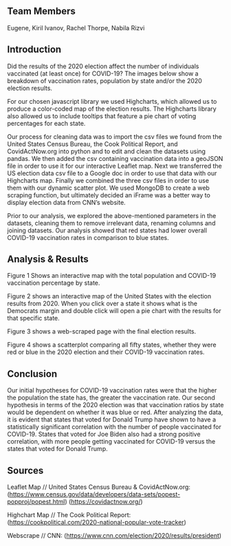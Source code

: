 ## Team Members
 
Eugene, Kiril Ivanov, Rachel Thorpe, Nabila Rizvi
 
## Introduction


Did the results of the 2020 election affect the number of individuals vaccinated (at least once) for COVID-19? The images below show a breakdown of vaccination rates, population by state and/or the 2020 election results. 
 
For our chosen javascript library we used Highcharts, which allowed us to produce a color-coded map of the election results. The Highcharts library also allowed us to include tooltips that feature a pie chart of voting percentages for each state.


Our process for cleaning data was to import the csv files we found from the United States Census Bureau, the Cook Political Report, and CovidActNow.org into python and to edit and clean the datasets using pandas. We then added the csv containing vaccination data into a geoJSON file in order to use it for our interactive Leaflet map. Next we transferred the US election data csv file to a Google doc in order to use that data with our Highcharts map. Finally we combined the three csv files in order to use them with our dynamic scatter plot. We used MongoDB to create a web scraping function, but ultimately decided an iFrame was a better way to display election data from CNN’s website.


Prior to our analysis, we explored the above-mentioned parameters in the datasets, cleaning them to remove irrelevant data, renaming columns and joining datasets. Our analysis showed that red states had lower overall COVID-19 vaccination rates in comparison to blue states. 




## Analysis & Results
 
  

 
Figure 1 Shows an interactive map with the total population and COVID-19 vaccination percentage by state.
 
  

 
Figure 2 shows an interactive map of the United States with the election results from 2020. When you click over a state it shows what is the Democrats margin and double click will open a pie chart with the results for that specific state.


  



Figure 3 shows a web-scraped page with the final election results.
 
  

 
Figure 4 shows a scatterplot comparing all fifty states, whether they were red or blue in the 2020 election and their COVID-19 vaccination rates.




  
## Conclusion


Our initial hypotheses for COVID-19 vaccination rates were that the higher the population the state has, the greater the vaccination rate. Our second hypothesis in terms of the 2020 election was that vaccination ratios by state would be dependent on whether it was blue or red. After analyzing the data, it is evident that states that voted for Donald Trump have shown to have a statistically significant correlation with the number of people vaccinated for COVID-19. States that voted for Joe Biden also had a strong positive correlation, with more people getting vaccinated for COVID-19 versus the states that voted for Donald Trump.




## Sources
 
Leaflet Map // United States Census Bureau & CovidActNow.org: (https://www.census.gov/data/developers/data-sets/popest-popproj/popest.html)
(https://covidactnow.org/) 
 
Highchart Map // The Cook Political Report: (https://cookpolitical.com/2020-national-popular-vote-tracker)
 
Webscrape // CNN: (https://www.cnn.com/election/2020/results/president)
